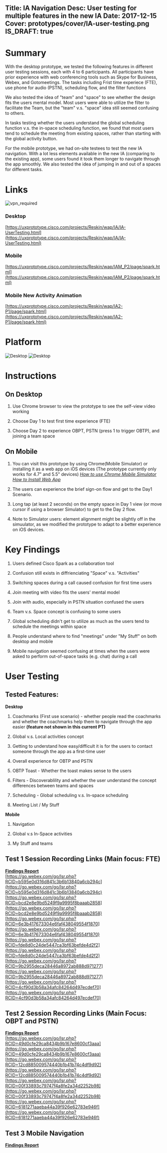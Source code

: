 Title: IA Navigation
Desc: User testing for multiple features in the new IA
Date: 2017-12-15
Cover: prototypes/cover/IA-user-testing.png
IS_DRAFT: true
---

# Summary
With the desktop prototype, we tested the following features in different user testing sessions, each with 4 to 6 participants. All participants have prior experience with web conferencing tools such as Skype for Business, Webex, and Gotomeetings. The tasks including Frist time experiece (FTE), use phone for audio (PSTN), scheduling flow, and the filter functions

We also tested the idea of "team" and "space" to see whether the design fits the users mental model. Most users were able to utilize the filter to facilitate the Team, but the "team" v.s. "space" idea still seemed confusing to others. 

In tasks testing whether the users understand the global scheduling function v.s. the in-space scheduling function, we found that most users tend to schedule the meeting from existing spaces, rather than starting with the global activity button.

For the mobile prototype, we had on-site testees to test the new IA navigation. With a lot less elements available in the new IA (comparing to the existing app), some users found it took them longer to navigate through the app smoothly. We also tested the idea of jumping in and out of a spaces for different tasks. 

# Links
![vpn_required](../../../img_data/prototypes/VPN.svg)

### Desktop 

[https://uxprototype.cisco.com/projects/Reskin/wap/IA/IA-UserTesting.html](https://uxprototype.cisco.com/projects/Reskin/wap/IA/IA-UserTesting.html)

### Mobile
[https://uxprototype.cisco.com/projects/Reskin/wap/IAM_P2/page/spark.html](https://uxprototype.cisco.com/projects/Reskin/wap/IAM_P2/page/spark.html)

### Mobile New Activity Animation
[https://uxprototype.cisco.com/projects/Reskin/wap/IA2-P1/page/spark.html](https://uxprototype.cisco.com/projects/Reskin/wap/IA2-P1/page/spark.html)

# Platform

![Desktop](../../../img_data/prototypes/Desktop-2x.png)
![Desktop](../../../img_data/prototypes/Mobile-2x.png)

# Instructions

## On Desktop

1) Use Chrome browser to view the prototype to see the self-view video working

2) Choose Day 1 to test first time experience (FTE)

3) Choose Day 2 to experience OBPT, PSTN (press 1 to trigger OBTP), and joining a team space

## On Mobile

1) You can visit this prototype by using Chrome(Mobile Simulator) or installing it as a web app on iOS devices (The prototype currently only works for 4.7" and 5.5" devices) 
*[How to use Chrome Mobile Simulator](https://uxccds.github.io/prototypes/faq/chrome's-mobile-simulator.html)*  
*[How to Install Web App](https://uxccds.github.io/prototypes/faq/install-web-app.html)*

2) The users can experience the brief sign-on flow and get to the Day1 Scenario.

3) Long tap (at least 2 seconds) on the empty space in Day 1 view (or move cursor if using a browser Simulator) to get to the Day 2 flow.

4) Note to Simulator users: element alignment might be slightly off in the simuulator, as we modified the prototype to adapt to a better experience on iOS devices.

# Key Findings

1) Users defined Cisco Spark as a collaboration tool

2) Confusion still exists in diffrienciating "Space" v.s. "Activities"

3) Switching spaces during a call caused confusion for first time users

4) Join meeting with video fits the users' mental model

5) Join with audio, especially in PSTN situation confused the users

6) Team v.s. Space concept is confusing to some users

7) Global scheduling didn't get to utilize as much as the users tend to schedule the meetings within space

8) People understand where to find "meetings" under "My Stuff" on both desktop and mobile

9) Mobile navigation seemed confusing at times when the users were asked to perform out-of-space tasks (e.g. chat) during a call


# User Testing

## Tested Features:

**Desktop**

1) Coachmarks (First use scenario) - whether people read the coachmarks and whether the coachmarks help them to navigate through the app easier **(feature not shown in this current PT)**

2) Global v.s. Local activities concept

3) Getting to understand how easy/difficult it is for the users to contact someone through the app as a first-time user

4) Overall experience for OBTP and PSTN

5) OBTP Toast - Whether the toast makes sense to the users

6) Filters - Discoverablility and whether the user understand the concept differences between teams and spaces

7) Scheduling - Global scheduling v.s. In-space scheduling

8) Meeting List / My Stuff


**Mobile**

1) Navigation

2) Global v.s In-Space activities

3) My Stuff and teams

## Test 1 Session Recording Links (Main focus: FTE)

**[Findings Report](https://cisco.box.com/s/rcqgx7ka4i5rtcaus9smu39uqr1qfd8f)**  
[https://go.webex.com/go/lsr.php?RCID=b595e0d316d841c3b6b13840a6cb294c](https://go.webex.com/go/lsr.php?RCID=b595e0d316d841c3b6b13840a6cb294c)  
[https://go.webex.com/go/lsr.php?RCID=bcd2e8e9bd5249f9a9995f8baaab2858](https://go.webex.com/go/lsr.php?RCID=bcd2e8e9bd5249f9a9995f8baaab2858)  
[https://go.webex.com/go/lsr.php?RCID=6e3b417673304e6faf438049554f1870](https://go.webex.com/go/lsr.php?RCID=6e3b417673304e6faf438049554f1870)  
[https://go.webex.com/go/lsr.php?RCID=fde8d0c24de5447ca3bf63befde4d2f2](https://go.webex.com/go/lsr.php?RCID=fde8d0c24de5447ca3bf63befde4d2f2)  
[https://go.webex.com/go/lsr.php?RCID=9b2955deca28446a8972ab888d971277](https://go.webex.com/go/lsr.php?RCID=9b2955deca28446a8972ab888d971277)  
[https://go.webex.com/go/lsr.php?RCID=4cf90d3b58a34afc84264d497ecdef70](https://go.webex.com/go/lsr.php?RCID=4cf90d3b58a34afc84264d497ecdef70)  

## Test 2 Session Recording Links (Main Focus: OBPT and PSTN)

**[Findings Report](https://cisco.box.com/s/big9wpavpcl8mrw78b17vi4o5pbky4cm)**  
[https://go.webex.com/go/lsr.php?RCID=49d0cfe29ca8434b9b167e8600cf3aaa](https://go.webex.com/go/lsr.php?RCID=49d0cfe29ca8434b9b167e8600cf3aaa)  
[https://go.webex.com/go/lsr.php?RCID=12cd885009574440b1b41b74c4df9d92](https://go.webex.com/go/lsr.php?RCID=12cd885009574440b1b41b74c4df9d92)  
[https://go.webex.com/go/lsr.php?RCID=00f33893c79747f4a8fe2a34d2252b98](https://go.webex.com/go/lsr.php?RCID=00f33893c79747f4a8fe2a34d2252b98)  
[https://go.webex.com/go/lsr.php?RCID=6181271aaeba44a39f926e62783e946f](https://go.webex.com/go/lsr.php?RCID=6181271aaeba44a39f926e62783e946f)

## Test 3 Mobile Navigation
**[Findings Report](https://cisco.box.com/s/1hwhuw38s1yty9tqdz1thee214dfylli)**
